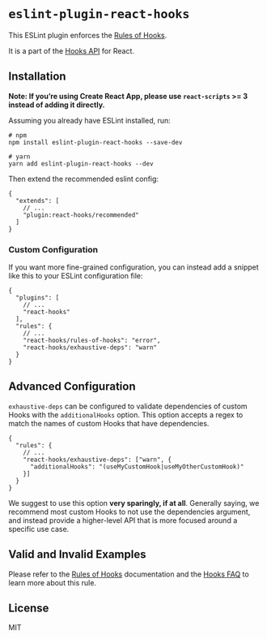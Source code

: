 `eslint-plugin-react-hooks`
===========================

This ESLint plugin enforces the [Rules of Hooks](https://reactjs.org/docs/hooks-rules.html).

It is a part of the [Hooks API](https://reactjs.org/docs/hooks-intro.html) for React.

Installation
------------

**Note: If you’re using Create React App, please use `react-scripts` &gt;= 3 instead of adding it directly.**

Assuming you already have ESLint installed, run:

    # npm
    npm install eslint-plugin-react-hooks --save-dev

    # yarn
    yarn add eslint-plugin-react-hooks --dev

Then extend the recommended eslint config:

    {
      "extends": [
        // ...
        "plugin:react-hooks/recommended"
      ]
    }

### Custom Configuration

If you want more fine-grained configuration, you can instead add a snippet like this to your ESLint configuration file:

    {
      "plugins": [
        // ...
        "react-hooks"
      ],
      "rules": {
        // ...
        "react-hooks/rules-of-hooks": "error",
        "react-hooks/exhaustive-deps": "warn"
      }
    }

Advanced Configuration
----------------------

`exhaustive-deps` can be configured to validate dependencies of custom Hooks with the `additionalHooks` option. This option accepts a regex to match the names of custom Hooks that have dependencies.

    {
      "rules": {
        // ...
        "react-hooks/exhaustive-deps": ["warn", {
          "additionalHooks": "(useMyCustomHook|useMyOtherCustomHook)"
        }]
      }
    }

We suggest to use this option **very sparingly, if at all**. Generally saying, we recommend most custom Hooks to not use the dependencies argument, and instead provide a higher-level API that is more focused around a specific use case.

Valid and Invalid Examples
--------------------------

Please refer to the [Rules of Hooks](https://reactjs.org/docs/hooks-rules.html) documentation and the [Hooks FAQ](https://reactjs.org/docs/hooks-faq.html#what-exactly-do-the-lint-rules-enforce) to learn more about this rule.

License
-------

MIT

